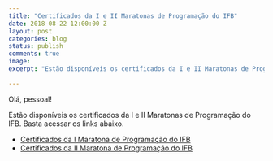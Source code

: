 ```yaml
---
title: "Certificados da I e II Maratonas de Programação do IFB"
date: 2018-08-22 12:00:00 Z
layout: post
categories: blog
status: publish
comments: true
image:
excerpt: "Estão disponíveis os certificados da I e II Maratonas de Programação do IFB."

---
```


Olá, pessoal!

Estão disponíveis os certificados da I e II Maratonas de Programação do IFB. Basta acessar os links abaixo.

- [Certificados da I Maratona de Programação do IFB]({{site.url}}/assets/1-maratona-de-programacao-ifb/certificado-participantes.pdf)
- [Certificados da II Maratona de Programação do IFB]({{site.url}}/assets/2-maratona-de-programacao-ifb/certificado-participantes.pdf)